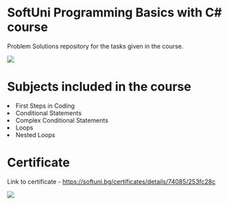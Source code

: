 # SoftUni Programming Basics with C\# course
Problem Solutions repository for the tasks given in the course.
<p></p>
<p></p>
<p></p>
<img src="https://img.shields.io/badge/C%23-239120?style=for-the-badge&logo=c-sharp&logoColor=white">

# Subjects included in the course
<li>First Steps in Coding</li>
<li>Conditional Statements</li>
<li>Complex Conditional Statements</li>
<li>Loops</li>
<li>Nested Loops</li>
<p></p>
<p></p>
<p></p>

# Certificate
Link to certificate - https://softuni.bg/certificates/details/74085/253fc28c
<p></p>
<img src="https://i.postimg.cc/bJmyVQWn/Programming-basics-with-C.png">
<p></p>
